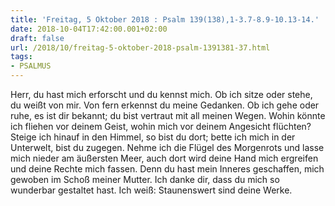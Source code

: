 ```yaml
---
title: 'Freitag, 5 Oktober 2018 : Psalm 139(138),1-3.7-8.9-10.13-14.'
date: 2018-10-04T17:42:00.001+02:00
draft: false
url: /2018/10/freitag-5-oktober-2018-psalm-1391381-37.html
tags: 
- PSALMUS
---
```


Herr, du hast mich erforscht und du kennst mich. Ob ich sitze oder stehe, du weißt von mir. Von fern erkennst du meine Gedanken. Ob ich gehe oder ruhe, es ist dir bekannt; du bist vertraut mit all meinen Wegen. Wohin könnte ich fliehen vor deinem Geist, wohin mich vor deinem Angesicht flüchten? Steige ich hinauf in den Himmel, so bist du dort; bette ich mich in der Unterwelt, bist du zugegen. Nehme ich die Flügel des Morgenrots und lasse mich nieder am äußersten Meer, auch dort wird deine Hand mich ergreifen und deine Rechte mich fassen. Denn du hast mein Inneres geschaffen, mich gewoben im Schoß meiner Mutter. Ich danke dir, dass du mich so wunderbar gestaltet hast. Ich weiß: Staunenswert sind deine Werke.